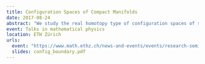 ```yaml
---
title: Configuration Spaces of Compact Manifolds
date: 2017-08-24
abstract: "We study the real homotopy type of configuration spaces of smooth compact manifolds with and without boundary. We provide an explicit real model of these configuration spaces for closed manifolds and a large class of manifolds with boundary, and we show that it only depends on the real homotopy type of the manifold. We moreover study the action of the little disks operads and the Swiss-cheese operads on the configuration spaces of framed manifolds, and we prove that our model is compatible with them."
event: Talks in mathematical physics
location: ETH Zürich
urls:
  event: "https://www.math.ethz.ch/news-and-events/events/research-seminars/talks-in-mathematical-physics.html?s=hs17"
  slides: config_boundary.pdf
---
```

